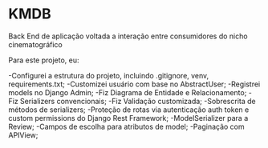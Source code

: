# KMDB
Back End de aplicação voltada a interação entre consumidores do nicho cinematográfico

Para este projeto, eu:

-Configurei a estrutura do projeto, incluindo .gitignore, venv, requirements.txt;
-Customizei usuário com base no AbstractUser;
-Registrei models no Django Admin;
-Fiz Diagrama de Entidade e Relacionamento;
-Fiz Serializers convencionais;
-Fiz Validação customizada;
-Sobrescrita de métodos de serializers;
-Proteção de rotas via autenticação auth token e custom permissions do Django Rest Framework;
-ModelSerializer para a Review;
-Campos de escolha para atributos de model;
-Paginação com APIView;
